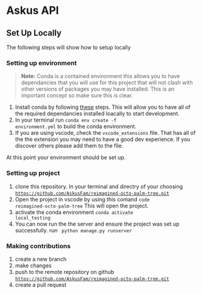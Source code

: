 # Askus API

## Set Up Locally
The following steps will show how to setup locally

### Setting up environment
>**Note:** Conda is a contained environment this allows you to have dependancies that you will use for this project that will not clash with other versions of packages you may have installed. This is an important concept so make sure this is clear.
1. Install conda by following [these](https://conda.io/projects/conda/en/latest/user-guide/install/index.html) steps. This will allow you to have all of the required dependancies installed loacally to start development.
2. In your terminal run <code>conda env create -f environment.yml</code> to build the conda environment.
3. If you are using vscode, check the <code>vscode_extensions</code> file. That has all of the the extension you may need to have a good dev experience. If you discover others please add them to the file.

At this point your environment should be set up.

### Setting up project
1. clone this repository. In your terminal and directry of your choosing <code>https://github.com/AskusFam/reimagined-octo-palm-tree.git</code>
2. Open the project in vscode by using this comand <code>code reimagined-octo-palm-tree</code> This will open the project.
3. activate the conda environment <code>conda activate local_testing</code>
4. You can now run the the server and ensure the project was set up successfully. run <code> python manage.py runserver</code>

### Making contributions
1. create a new branch
2. make changes
3. push to the remote repository on github <code>https://github.com/AskusFam/reimagined-octo-palm-tree.git</code>
4. create a pull request

